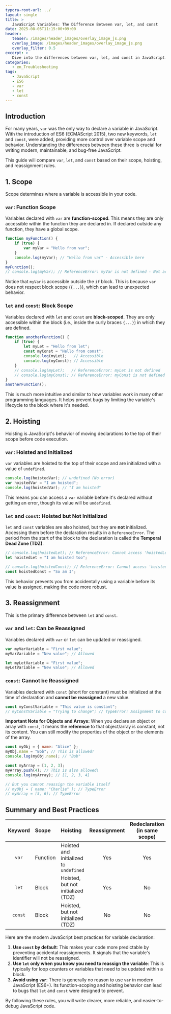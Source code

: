 ```yaml
---
typora-root-url: ../
layout: single
title: >
   JavaScript Variables: The Difference Between var, let, and const
date: 2025-08-05T11:15:00+09:00
header:
   teaser: /images/header_images/overlay_image_js.png
   overlay_image: /images/header_images/overlay_image_js.png
   overlay_filter: 0.5
excerpt: >
   Dive into the differences between var, let, and const in JavaScript. Understand scope, hoisting, and reassignment rules to write cleaner, more predictable, and modern JS code.
categories:
   - en_Troubleshooting
tags:
   - JavaScript
   - ES6
   - var
   - let
   - const
---
```


## Introduction

For many years, `var` was the only way to declare a variable in JavaScript. With the introduction of ES6 (ECMAScript 2015), two new keywords, `let` and `const`, were added, providing more control over variable scope and behavior. Understanding the differences between these three is crucial for writing modern, maintainable, and bug-free JavaScript.

This guide will compare `var`, `let`, and `const` based on their scope, hoisting, and reassignment rules.

## 1. Scope

Scope determines where a variable is accessible in your code.

### `var`: Function Scope

Variables declared with `var` are **function-scoped**. This means they are only accessible within the function they are declared in. If declared outside any function, they have a global scope.

```javascript
function myFunction() {
    if (true) {
        var myVar = "Hello from var";
    }
    console.log(myVar); // "Hello from var" - Accessible here
}
myFunction();
// console.log(myVar); // ReferenceError: myVar is not defined - Not accessible here
```
Notice that `myVar` is accessible outside the `if` block. This is because `var` does not respect block scope (`{...}`), which can lead to unexpected behavior.

### `let` and `const`: Block Scope

Variables declared with `let` and `const` are **block-scoped**. They are only accessible within the block (i.e., inside the curly braces `{...}`) in which they are defined.

```javascript
function anotherFunction() {
    if (true) {
        let myLet = "Hello from let";
        const myConst = "Hello from const";
        console.log(myLet);   // Accessible
        console.log(myConst); // Accessible
    }
    // console.log(myLet);   // ReferenceError: myLet is not defined
    // console.log(myConst); // ReferenceError: myConst is not defined
}
anotherFunction();
```
This is much more intuitive and similar to how variables work in many other programming languages. It helps prevent bugs by limiting the variable's lifecycle to the block where it's needed.

## 2. Hoisting

Hoisting is JavaScript's behavior of moving declarations to the top of their scope before code execution.

### `var`: Hoisted and Initialized

`var` variables are hoisted to the top of their scope and are initialized with a value of `undefined`.

```javascript
console.log(hoistedVar); // undefined (No error)
var hoistedVar = "I am hoisted";
console.log(hoistedVar); // "I am hoisted"
```
This means you can access a `var` variable before it's declared without getting an error, though its value will be `undefined`.

### `let` and `const`: Hoisted but Not Initialized

`let` and `const` variables are also hoisted, but they are **not** initialized. Accessing them before the declaration results in a `ReferenceError`. The period from the start of the block to the declaration is called the **Temporal Dead Zone (TDZ)**.

```javascript
// console.log(hoistedLet); // ReferenceError: Cannot access 'hoistedLet' before initialization
let hoistedLet = "I am hoisted too";

// console.log(hoistedConst); // ReferenceError: Cannot access 'hoistedConst' before initialization
const hoistedConst = "So am I";
```
This behavior prevents you from accidentally using a variable before its value is assigned, making the code more robust.

## 3. Reassignment

This is the primary difference between `let` and `const`.

### `var` and `let`: Can be Reassigned

Variables declared with `var` or `let` can be updated or reassigned.

```javascript
var myVarVariable = "First value";
myVarVariable = "New value"; // Allowed

let myLetVariable = "First value";
myLetVariable = "New value"; // Allowed
```

### `const`: Cannot be Reassigned

Variables declared with `const` (short for constant) must be initialized at the time of declaration and **cannot be reassigned** a new value.

```javascript
const myConstVariable = "This value is constant";
// myConstVariable = "Trying to change"; // TypeError: Assignment to constant variable.
```

**Important Note for Objects and Arrays:**
When you declare an object or array with `const`, it means the **reference** to that object/array is constant, not its content. You can still modify the properties of the object or the elements of the array.

```javascript
const myObj = { name: "Alice" };
myObj.name = "Bob"; // This is allowed!
console.log(myObj.name); // "Bob"

const myArray = [1, 2, 3];
myArray.push(4); // This is also allowed!
console.log(myArray); // [1, 2, 3, 4]

// But you cannot reassign the variable itself
// myObj = { name: "Charlie" }; // TypeError
// myArray = [5, 6]; // TypeError
```

## Summary and Best Practices

| Keyword | Scope         | Hoisting                               | Reassignment | Redeclaration (in same scope) |
| :-----: | :------------ | :------------------------------------- | :----------: | :---------------------------: |
| `var`   | Function      | Hoisted and initialized to `undefined` |      Yes     |              Yes              |
| `let`   | Block         | Hoisted, but not initialized (TDZ)     |      Yes     |               No              |
| `const` | Block         | Hoisted, but not initialized (TDZ)     |      No      |               No              |

Here are the modern JavaScript best practices for variable declaration:

1.  **Use `const` by default**: This makes your code more predictable by preventing accidental reassignments. It signals that the variable's identifier will not be reassigned.
2.  **Use `let` only when you know you need to reassign the variable**: This is typically for loop counters or variables that need to be updated within a block.
3.  **Avoid using `var`**: There is generally no reason to use `var` in modern JavaScript (ES6+). Its function-scoping and hoisting behavior can lead to bugs that `let` and `const` were designed to prevent.

By following these rules, you will write clearer, more reliable, and easier-to-debug JavaScript code.
